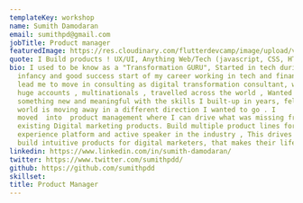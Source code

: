 ```yaml
---
templateKey: workshop
name: Sumith Damodaran
email: sumithpd@gmail.com
jobTitle: Product manager
featuredImage: https://res.cloudinary.com/flutterdevcamp/image/upload/v1661261840/flutterdevcamp/sumith2020_n30tzo.jpg
quote: I Build products ! UX/UI, Anything Web/Tech (javascript, CSS, HTML)
bio: I used to be know as a "Transformation GURU", Started in tech during its
  infancy and good success start of my career working in tech and finance that
  lead me to move in consulting as digital transformation consultant, worked on
  huge accounts , multinationals , travelled across the world , Wanted to do
  something new and meaningful with the skills I built-up in years, felt that
  world is moving away in a different direction I wanted to go . I
  moved  into  product management where I can drive what was missing from
  existing Digital marketing products. Build multiple product lines for digital
  experience platform and active speaker in the industry , This drives me to
  build intuitive products for digital marketers, that makes their life easier
linkedin: https://www.linkedin.com/in/sumith-damodaran/
twitter: https://www.twitter.com/sumithpdd/
github: https://github.com/sumithpdd
skillset:   
title: Product Manager
---
```


